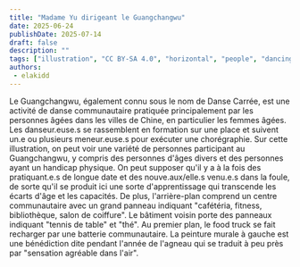 ```yaml
---
title: "Madame Yu dirigeant le Guangchangwu"
date: 2025-06-24
publishDate: 2025-07-14
draft: false
description: ""
tags: ["illustration", "CC BY-SA 4.0", "horizontal", "people", "dancing", "library", "2025-collab"]
authors:
 - elakidd
---
```


Le Guangchangwu, également connu sous le nom de Danse Carrée, est une activité de danse communautaire pratiquée principalement par les personnes âgées dans les villes de Chine, en particulier les femmes âgées. Les danseur.euse.s se rassemblent en formation sur une place et suivent un.e ou plusieurs meneur.euse.s pour exécuter une chorégraphie. Sur cette illustration, on peut voir une variété de personnes participant au Guangchangwu, y compris des personnes d'âges divers et des personnes ayant un handicap physique. On peut supposer qu'il y a à la fois des pratiquant.e.s de longue date et des nouve.aux/elle.s venu.e.s dans la foule, de sorte qu'il se produit ici une sorte d'apprentissage qui transcende les écarts d'âge et les capacités. De plus, l'arrière-plan comprend un centre communautaire avec un grand panneau indiquant "cafétéria, fitness, bibliothèque, salon de coiffure". Le bâtiment voisin porte des panneaux indiquant "tennis de table" et "thé". Au premier plan, le food truck se fait recharger par une batterie communautaire. La peinture murale à gauche est une bénédiction dite pendant l'année de l'agneau qui se traduit à peu près par "sensation agréable dans l'air".
